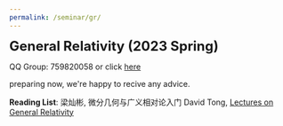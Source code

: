 ```yaml
---
permalink: /seminar/gr/
---
```



**<font size=5>General Relativity (2023 Spring)</font>**

QQ Group: 759820058 or click [here](https://jq.qq.com/?_wv=1027&k=wQQ8iExA)

preparing now, we're happy to recive any advice.

**Reading List**: 
梁灿彬, 微分几何与广义相对论入门
David Tong, [Lectures on General Relativity](https://www.damtp.cam.ac.uk/user/tong/gr.html)